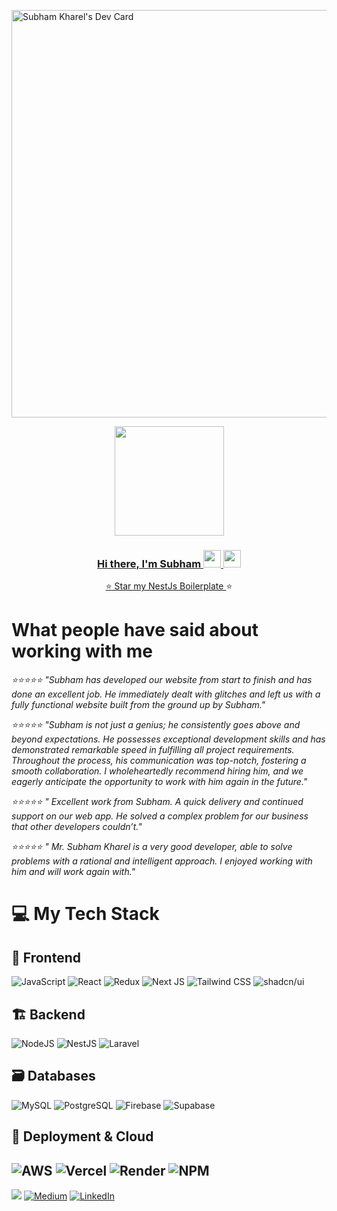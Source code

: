   <a href="https://app.daily.dev/kharel"><img src="https://api.daily.dev/devcards/v2/TwPyXuEDlrxkjqRttzxWJ.png?r=y6h&type=wide" width="652" alt="Subham Kharel's Dev Card"/></a>

<p align="center">
 <a href="#"><img width="175px" height="auto" src="
https://miro.medium.com/v2/resize:fill:88:88/1*ifPziSMdIUmJqzFFTjh_tw.jpeg

" /></a>
</p>
<h3 align="center">Hi there, I'm Subham <img src="https://media.giphy.com/media/hvRJCLFzcasrR4ia7z/giphy.gif" width="28"> <img src="https://emojis.slackmojis.com/emojis/images/1531849430/4246/blob-sunglasses.gif?1531849430" width="28"/>
</h3>

<p align="center">
 ⭐<a href="https://github.com/subooom/nestjs-boilerplate"> Star my NestJs Boilerplate </a>⭐<br/>
</p>

# What people have said about working with me 
 <p><i>⭐⭐⭐⭐⭐ "Subham has developed our website from start to finish and has done an excellent job. He immediately dealt with glitches and left us with a fully functional website built from the ground up by Subham."</i></p>
 <p><i>⭐⭐⭐⭐⭐ "Subham is not just a genius; he consistently goes above and beyond expectations. He possesses exceptional development skills and has demonstrated remarkable speed in fulfilling all project requirements. Throughout the process, his communication was top-notch, fostering a smooth collaboration. I wholeheartedly recommend hiring him, and we eagerly anticipate the opportunity to work with him again in the future."</i></p>
 <p><i>⭐⭐⭐⭐⭐ "
Excellent work from Subham. A quick delivery and continued support on our web app. He solved a complex problem for our business that other developers couldn’t."</i></p>
 <p><i>⭐⭐⭐⭐⭐ "
Mr. Subham Kharel is a very good developer, able to solve problems with a rational and intelligent approach. I enjoyed working with him and will work again with."</i></p>
 
# 💻 My Tech Stack

## 🌈 Frontend
![JavaScript](https://img.shields.io/badge/javascript-%23323330.svg?style=for-the-badge&logo=javascript&logoColor=%23F7DF1E) 
![React](https://img.shields.io/badge/react-%2320232a.svg?style=for-the-badge&logo=react&logoColor=%2361DAFB) 
![Redux](https://img.shields.io/badge/redux-%23593d88.svg?style=for-the-badge&logo=redux&logoColor=white) 
![Next JS](https://img.shields.io/badge/Next-black?style=for-the-badge&logo=next.js&logoColor=white) 
![Tailwind CSS](https://img.shields.io/badge/tailwindcss-%2306B6D4.svg?style=for-the-badge&logo=tailwind-css&logoColor=white) 
![shadcn/ui](https://img.shields.io/badge/shadcn/ui-%23000000.svg?style=for-the-badge&logo=radixui&logoColor=white)

## 🏗️ Backend
![NodeJS](https://img.shields.io/badge/node.js-6DA55F?style=for-the-badge&logo=node.js&logoColor=white) 
![NestJS](https://img.shields.io/badge/nestjs-%2320232a.svg?style=for-the-badge&logo=nestjs&logoColor=%E0234E) 
![Laravel](https://img.shields.io/badge/laravel-%23FF2D20.svg?style=for-the-badge&logo=laravel&logoColor=white)

## 🗃️ Databases
![MySQL](https://img.shields.io/badge/mysql-%234479A1.svg?style=for-the-badge&logo=mysql&logoColor=white) 
![PostgreSQL](https://img.shields.io/badge/postgresql-%234169E1.svg?style=for-the-badge&logo=postgresql&logoColor=white) 
![Firebase](https://img.shields.io/badge/Firebase-%23DD2C00.svg?style=for-the-badge&logo=Firebase&logoColor=white)
![Supabase](https://img.shields.io/badge/Supabase-%233FCF8E.svg?style=for-the-badge&logo=supabase&logoColor=white)

## 🚀 Deployment & Cloud
![AWS](https://img.shields.io/badge/AWS-%232F3E00.svg?style=for-the-badge&logo=amazonwebservices&logoColor=white) 
![Vercel](https://img.shields.io/badge/vercel-%23000000.svg?style=for-the-badge&logo=vercel&logoColor=white)
![Render](https://img.shields.io/badge/Render-%23000000.svg?style=for-the-badge&logo=render&logoColor=white)
![NPM](https://img.shields.io/badge/NPM-%23000000.svg?style=for-the-badge&logo=npm&logoColor=white)
---
[![](https://visitcount.itsvg.in/api?id=daboigbae&icon=0&color=0)](https://visitcount.itsvg.in)
[![Medium](https://img.shields.io/badge/Medium-12100E?logo=medium&logoColor=white)](https://medium.com/subooom) 
[![LinkedIn](https://img.shields.io/badge/LinkedIn-%230077B5.svg?logo=linkedin&logoColor=white)](https://www.linkedin.com/in/subham-kharel/)
